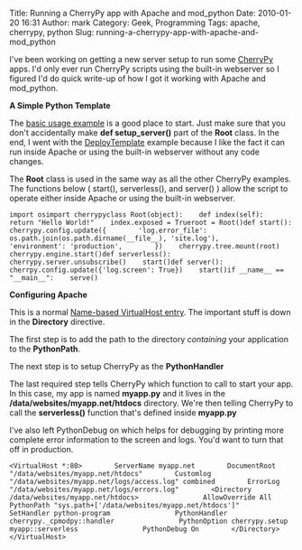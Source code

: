 Title: Running a CherryPy app with Apache and mod_python
Date: 2010-01-20 16:31
Author: mark
Category: Geek, Programming
Tags: apache, cherrypy, python
Slug: running-a-cherrypy-app-with-apache-and-mod_python

I've been working on getting a new server setup to run some [CherryPy][]
apps. I'd only ever run CherryPy scripts using the built-in webserver so
I figured I'd do quick write-up of how I got it working with Apache and
mod\_python.

**A Simple Python Template**

The [basic usage example][] is a good place to start. Just make sure
that you don't accidentally make **def setup\_server()** part of the
**Root** class. In the end, I went with the [DeployTemplate][] example
because I like the fact it can run inside Apache or using the built-in
webserver without any code changes.

The **Root** class is used in the same way as all the other CherryPy
examples. The functions below ( start(), serverless(), and server() )
allow the script to operate either inside Apache or using the built-in
webserver.


~~~~ {.python name="code"}
import osimport cherrypyclass Root(object):    def index(self):        return "Hello World!"    index.exposed = Trueroot = Root()def start():    cherrypy.config.update({        'log.error_file': os.path.join(os.path.dirname(__file__), 'site.log'),        'environment': 'production',        })    cherrypy.tree.mount(root)    cherrypy.engine.start()def serverless():    cherrypy.server.unsubscribe()    start()def server():    cherrpy.config.update({'log.screen': True})    start()if __name__ == "__main__":    serve()
~~~~



**Configuring Apache**

This is a normal [Name-based VirtualHost entry][]. The important stuff
is down in the **Directory** directive.

The first step is to add the path to the directory *containing* your
application to the **PythonPath**.

The next step is to setup CherryPy as the **PythonHandler**

The last required step tells CherryPy which function to call to start
your app. In this case, my app is named **myapp.py** and it lives in the
**/data/websites/myapp.net/htdocs** directory. We're then telling
CherryPy to call the **serverless()** function that's defined inside
**myapp.py**

I've also left PythonDebug on which helps for debugging by printing more
complete error information to the screen and logs. You'd want to turn
that off in production.


~~~~ {.apache name="code"}
<VirtualHost *:80>        ServerName myapp.net        DocumentRoot "/data/websites/myapp.net/htdocs"        Customlog "/data/websites/myapp.net/logs/access.log" combined        ErrorLog "/data/websites/myapp.net/logs/errors.log"        <Directory /data/websites/myapp.net/htdocs>                AllowOverride All                PythonPath "sys.path+['/data/websites/myapp.net/htdocs']"                SetHandler python-program                PythonHandler cherrypy._cpmodpy::handler                PythonOption cherrypy.setup myapp::serverless                PythonDebug On        </Directory></VirtualHost>
~~~~



  [CherryPy]: http://www.cherrypy.org/
  [basic usage example]: http://cherrypy.org/wiki/ModPython
  [DeployTemplate]: http://cherrypy.org/wiki/DeployTemplate
  [Name-based VirtualHost entry]: http://httpd.apache.org/docs/2.0/vhosts/name-based.html
